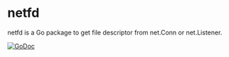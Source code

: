 # netfd

netfd is a Go package to get file descriptor from net.Conn or net.Listener.

[![GoDoc](https://godoc.org/github.com/higebu/netfd?status.svg)](https://godoc.org/github.com/higebu/netfd)
